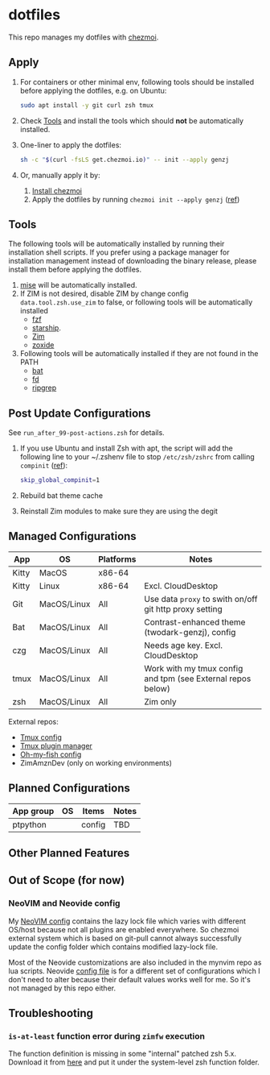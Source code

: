 # dotfiles

This repo manages my dotfiles with [chezmoi](https://www.chezmoi.io/).

## Apply

1. For containers or other minimal env, following tools should be installed
before applying the dotfiles, e.g. on Ubuntu:

    ```sh
    sudo apt install -y git curl zsh tmux
    ```

1. Check [Tools](#tools) and install the tools which should **not** be
automatically installed.

1. One-liner to apply the dotfiles:

    ```sh
    sh -c "$(curl -fsLS get.chezmoi.io)" -- init --apply genzj
    ```

1. Or, manually apply it by:
    1. [Install chezmoi](https://www.chezmoi.io/install/)
    1. Apply the dotfiles by running `chezmoi init --apply genzj` ([ref](https://www.chezmoi.io/reference/commands/init/))

## Tools

The following tools will be automatically installed by running their
installation shell scripts. If you prefer using a package manager for
installation management instead of downloading the binary release, please
install them before applying the dotfiles.

1. [mise](https://mise.jdx.dev/getting-started.html) will be automatically installed.
1. If ZIM is not desired, disable ZIM by change config `data.tool.zsh.use_zim`
to false, or following tools will be automatically installed
    - [fzf](https://github.com/junegunn/fzf?tab=readme-ov-file#installation)
    - [starship](https://starship.rs/guide/#%F0%9F%9A%80-installation).
    - [Zim](https://zimfw.sh/docs/install/)
    - [zoxide](https://github.com/ajeetdsouza/zoxide?tab=readme-ov-file#installation)
1. Following tools will be automatically installed if they are not found in the PATH
    - [bat](https://github.com/sharkdp/bat?tab=readme-ov-file#installation)
    - [fd](https://github.com/sharkdp/fd?tab=readme-ov-file#installation)
    - [ripgrep](https://github.com/BurntSushi/ripgrep)

## Post Update Configurations

See `run_after_99-post-actions.zsh` for details.

1. If you use Ubuntu and install Zsh with apt, the script will add the following line to
    your ~/.zshenv file to stop `/etc/zsh/zshrc` from calling `compinit`
    ([ref](https://github.com/zimfw/zimfw/wiki/Troubleshooting#completion-is-not-working)):

    ```sh
    skip_global_compinit=1
    ```

1. Rebuild bat theme cache
1. Reinstall Zim modules to make sure they are using the degit

## Managed Configurations

| App           | OS             | Platforms      | Notes          |
|-------------- | -------------- | -------------- | -------------- |
| Kitty         | MacOS          | x86-64         |                |
| Kitty         | Linux          | x86-64         | Excl. CloudDesktop |
| Git           | MacOS/Linux    | All            | Use data `proxy` to swith on/off git http proxy setting |
| Bat           | MacOS/Linux    | All            | Contrast-enhanced theme (twodark-genzj), config |
| czg           | MacOS/Linux    | All            | Needs age key. Excl. CloudDesktop |
| tmux          | MacOS/Linux    | All            | Work with my tmux config and tpm (see External repos below) |
| zsh           | MacOS/Linux    | All            | Zim only |

External repos:

- [Tmux config](https://github.com/genzj/tmux-myconf)
- [Tmux plugin manager](https://github.com/tmux-plugins/tpm)
- [Oh-my-fish config](https://github.com/genzj/my-omf-config)
- ZimAmznDev (only on working environments)

## Planned Configurations

| App group     | OS             | Items                    | Notes          |
|-------------- | -------------- | ------------------------ | -------------- |
| ptpython      |                | config                   | TBD            |

## Other Planned Features

## Out of Scope (for now)

### NeoVIM and Neovide config

My [NeoVIM config](https://github.com/genzj/mynvim) contains the lazy lock file
which varies with different OS/host because not all plugins are enabled
everywhere. So chezmoi external system which is based on git-pull cannot always
successfully update the config folder which contains modified lazy-lock file.

Most of the Neovide customizations are also included in the mynvim repo as lua
scripts. Neovide [config file](https://neovide.dev/config-file.html) is for a
different set of configurations which I don't need to alter because their
default values works well for me. So it's not managed by this repo either.

## Troubleshooting

### `is-at-least` function error during `zimfw` execution

The function definition is missing in some "internal" patched zsh 5.x. Download
it from
[here](https://github.com/zsh-users/zsh/blob/master/Functions/Misc/is-at-least)
and put it under the system-level zsh function folder.
